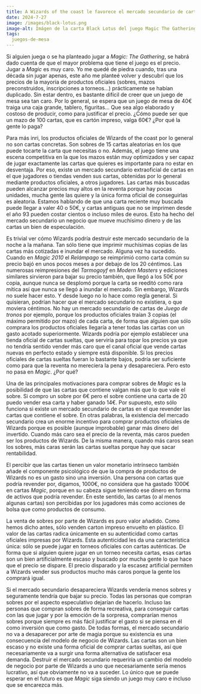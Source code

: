 ```yaml
---
title: A Wizards of the coast le favorece el mercado secundario de cartas
date: 2024-7-27
image: /images/black-lotus.png
image-alt: Imágen de la carta Black Lotus del juego Magic The Gathering. Es una flor de loto de color azul oscuro, en algunas partes casi negro, sobre un fondo verde. Unos rayos de luz atraviesan la imagen en diagonal desde la esquina superior izquierda e iluminan la flor, acentuando luces y sombras.
tags:
  juegos-de-mesa
---
```

Si alguien juega o se ha planteado jugar a _Magic: The Gathering_, se habrá dado cuenta de que el mayor problema que tiene el juego es el precio. Jugar a _Magic_ es muy caro. Yo me quedé de piedra cuando, tras una década sin jugar apenas, este año me planteé volver y descubrí que los precios de la mayoría de productos oficiales (sobres, mazos preconstruidos, inscripciones a torneos...) prácticamente se habían duplicado. Sin estar dentro, es bastante difícil de creer que un juego de mesa sea tan caro. Por lo general, se espera que un juego de mesa de 40€ traiga una caja grande, tablero, figuritas... Que sea algo elaborado y costoso de producir, como para justificar el precio. ¿Cómo puede ser que un mazo de 100 cartas, que es cartón impreso, valga 60€? ¿Por qué la gente lo paga?

Para más inri, los productos oficiales de Wizards of the coast por lo general no son cartas concretas. Son sobres de 15 cartas aleatorias en los que puede tocarte la carta que necesitas o no. Además, el juego tiene una escena competitiva en la que los mazos están muy optimizados y ser capaz de jugar exactamente las cartas que quieres es importante para no estar en desventaja. Por eso, existe un mercado secundario extraoficial de cartas en el que jugadores o tiendas venden sus cartas, obtenidas por lo general mediante productos oficiales, a otros jugadores. Las cartas más buscadas pueden alcanzar precios muy altos en la reventa porque hay pocas unidades, mucha gente las quiere y la única forma oficial de conseguirlas es aleatoria. Estamos hablando de que una carta reciente muy buscada puede llegar a valer 40 o 50€, y cartas antiguas que no se imprimen desde el año 93 pueden costar cientos o incluso miles de euros. Esto ha hecho del mercado secundario un negocio que mueve muchísimo dinero y de las cartas un bien de especulación.

Es trivial ver cómo Wizards podría destruir este mercado secundario de la noche a la mañana. Tan sólo tiene que imprimir muchísimas copias de las cartas más cotizadas e inundar el mercado. Alguna vez ha sucedido. Cuando en _Magic 2010_ el _Relámpago_ se reimprimió como carta común su precio bajó en unos pocos meses a por debajo de los 20 céntimos. Las numerosas reimpresiones del _Tarmogoyf_ en _Modern Masters_ y ediciones similares sirvieron para bajar su precio también, que llegó a los 50€ por copia, aunque nunca se desplomó porque la carta se reeditó como rara mítica así que nunca se llegó a inundar el mercado. Sin embargo, Wizards no suele hacer esto. Y desde luego no lo hace como regla general. Si quisieran, podrían hacer que el mercado secundario no existiera, o que moviera céntimos. No hay un mercado secundario de cartas de _Juego de tronos_ por ejemplo, porque los productos oficiales traían 3 copias (el máximo permitido por mazo) de cada carta, de forma que alguien que sólo comprara los productos oficiales llegaría a tener todas las cartas con un gasto acotado superiormente. Wizards podría por ejemplo establecer una tienda oficial de cartas sueltas, que serviría para topar los precios ya que no tendría sentido vender más caro que el canal oficial que vende cartas nuevas en perfecto estado y siempre está disponible. Si los precios oficiales de cartas sueltas fueran lo bastante bajos, podría ser suficiente como para que la reventa no mereciera la pena y desapareciera. Pero esto no pasa en _Magic_. ¿Por qué?

Una de las principales motivaciones para comprar sobres de _Magic_ es la posibilidad de que las cartas que contiene valgan más que lo que vale el sobre. Si compro un sobre por 6€ pero el sobre contiene una carta de 20 puedo vender esa carta y haber ganado 14€. Por supuesto, esto sólo funciona si existe un mercado secundario de cartas en el que revender las cartas que contiene el sobre. En otras palabras, la existencia del mercado secundario crea un enorme incentivo para comprar productos oficiales de Wizards porque es posible (aunque improbable) ganar más dinero del invertido. Cuando más caro sea el precio de la reventa, más caros pueden ser los productos de Wizards. De la misma manera, cuando más caros sean los sobres, más caras serán las cartas sueltas porque hay que sacar rentabilidad.

El percibir que las cartas tienen un valor monetario intrínseco también añade el componente psicológico de que la compra de productos de Wizards no es un gasto sino una inversión. Una persona con cartas que podría revender por, digamos, 1000€, no considera que ha gastado 1000€ en cartas _Magic_, porque en su cabeza sigue teniendo ese dinero en forma de activos que podría revender. En este sentido, las cartas (o al menos algunas cartas) son percibidas por los jugadores más como acciones de bolsa que como productos de consumo.

La venta de sobres por parte de Wizards es puro valor añadido. Como hemos dicho antes, sólo venden carton impreso envuelto en plástico. El valor de las cartas radica únicamente en su autenticidad como cartas oficiales impresas por Wizards. Esta autenticidad les da una característica única: sólo se puede jugar en torneos oficiales con cartas auténticas. De forma que si alguien quiere jugar en un torneo necesita cartas, esas cartas son un bien artificialmente escaso y buscado por mucha gente lo que hace que el precio se dispare. El precio disparado y la escasez artificial permiten a Wizards vender sus productos mucho más caros porque la gente los comprará igual.

Si el mercado secundario desapareciera Wizards vendería menos sobres y seguramente tendría que bajar su precio. Todas las personas que compran sobres por el aspecto especulativo dejarían de hacerlo. Incluso las personas que compran sobres de forma recreativa, para conseguir cartas con las que jugar y por la emoción de la sorpresa, comprarían menos sobres porque siempre es más fácil justificar el gasto si se piensa en él como inversión que como gasto. De todas formas, el mercado secundario no va a desaparecer por arte de magia porque su existencia es una consecuencia del modelo de negocio de Wizards. Las cartas son un bien escaso y no existe una forma oficial de comprar cartas sueltas, así que necesariamente va a surgir una forma alternativa de satisfacer esa demanda. Destruir el mercado secundario requeriría un cambio del modelo de negocio por parte de Wizards a uno que necesariamente sería menos lucrativo, así que obviamente no va a suceder. Lo único que se puede esperar en el futuro es que _Magic_ siga siendo un juego muy caro e incluso que se encarezca más.
